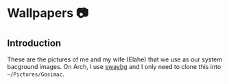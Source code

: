 # Wallpapers 📷

## Introduction

These are the pictures of me and my wife (Elahe) that we use as our system bacground images.
On Arch, I use [swaybg](https://github.com/swaywm/swaybg) and I only need to clone this into `~/Pictures/Gosimac`.

